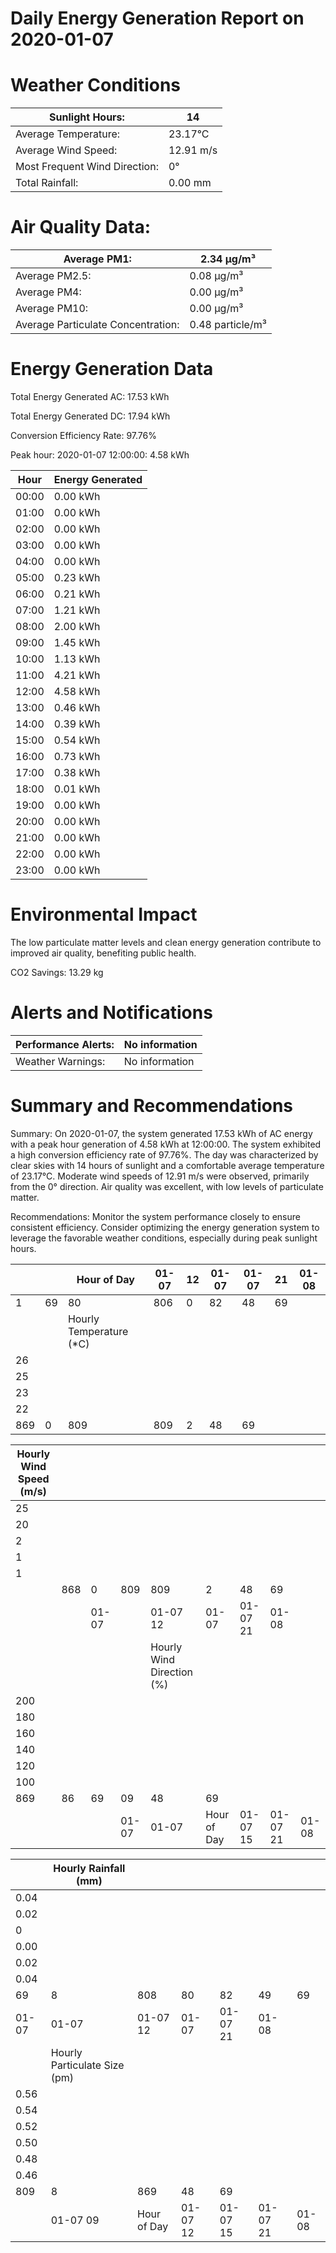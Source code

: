 # Daily Energy Generation Report on 2020-01-07

# Weather Conditions

|Sunlight Hours:|14|
|---|---|
|Average Temperature:|23.17°C|
|Average Wind Speed:|12.91 m/s|
|Most Frequent Wind Direction:|0°|
|Total Rainfall:|0.00 mm|

# Air Quality Data:

|Average PM1:|2.34 μg/m³|
|---|---|
|Average PM2.5:|0.08 μg/m³|
|Average PM4:|0.00 μg/m³|
|Average PM10:|0.00 μg/m³|
|Average Particulate Concentration:|0.48 particle/m³|

# Energy Generation Data

Total Energy Generated AC: 17.53 kWh

Total Energy Generated DC: 17.94 kWh

Conversion Efficiency Rate: 97.76%

Peak hour: 2020-01-07 12:00:00: 4.58 kWh

|Hour|Energy Generated|
|---|---|
|00:00|0.00 kWh|
|01:00|0.00 kWh|
|02:00|0.00 kWh|
|03:00|0.00 kWh|
|04:00|0.00 kWh|
|05:00|0.23 kWh|
|06:00|0.21 kWh|
|07:00|1.21 kWh|
|08:00|2.00 kWh|
|09:00|1.45 kWh|
|10:00|1.13 kWh|
|11:00|4.21 kWh|
|12:00|4.58 kWh|
|13:00|0.46 kWh|
|14:00|0.39 kWh|
|15:00|0.54 kWh|
|16:00|0.73 kWh|
|17:00|0.38 kWh|
|18:00|0.01 kWh|
|19:00|0.00 kWh|
|20:00|0.00 kWh|
|21:00|0.00 kWh|
|22:00|0.00 kWh|
|23:00|0.00 kWh|

# Environmental Impact

The low particulate matter levels and clean energy generation contribute to improved air quality, benefiting public health.

CO2 Savings:
13.29 kg

# Alerts and Notifications

|Performance Alerts:|No information|
|---|---|
|Weather Warnings:|No information|

# Summary and Recommendations

Summary: On 2020-01-07, the system generated 17.53 kWh of AC energy with a peak hour generation of 4.58 kWh at 12:00:00. The system exhibited a high conversion efficiency rate of 97.76%. The day was characterized by clear skies with 14 hours of sunlight and a comfortable average temperature of 23.17°C. Moderate wind speeds of 12.91 m/s were observed, primarily from the 0° direction. Air quality was excellent, with low levels of particulate matter.

Recommendations: Monitor the system performance closely to ensure consistent efficiency. Consider optimizing the energy generation system to leverage the favorable weather conditions, especially during peak sunlight hours.

| | |Hour of Day|01-07|12|01-07|01-07|21|01-08|
|---|---|---|---|---|---|---|---|---|
|1|69|80|806|0|82|48|69| |
| | |Hourly Temperature (*C)| | | | | | |
|26| | | | | | | | |
|25| | | | | | | | |
|23| | | | | | | | |
|22| | | | | | | | |
|869|0|809|809|2|48|69| | |

|Hourly Wind Speed (m/s)| | | | | | | | |
|---|---|---|---|---|---|---|---|---|
|25| | | | | | | | |
|20| | | | | | | | |
|2| | | | | | | | |
|1| | | | | | | | |
|1| | | | | | | | |
| |868|0|809|809|2|48|69| |
| | |01-07| |01-07 12|01-07|01-07 21|01-08| |
| | | | |Hourly Wind Direction (%)| | | | |
|200| | | | | | | | |
|180| | | | | | | | |
|160| | | | | | | | |
|140| | | | | | | | |
|120| | | | | | | | |
|100| | | | | | | | |
|869|86|69|09|48|69| | | |
| | | |01-07|01-07|Hour of Day|01-07 15|01-07 21|01-08|

| |Hourly Rainfall (mm)| | | | | |
|---|---|---|---|---|---|---|
|0.04| | | | | | |
|0.02| | | | | | |
|0| | | | | | |
|0.00| | | | | | |
|0.02| | | | | | |
|0.04| | | | | | |
|69|8|808|80|82|49|69|
|01-07|01-07|01-07 12|01-07|01-07 21|01-08| |
| |Hourly Particulate Size (pm)| | | | | |
|0.56| | | | | | |
|0.54| | | | | | |
|0.52| | | | | | |
|0.50| | | | | | |
|0.48| | | | | | |
|0.46| | | | | | |
|809|8|869|48|69| | |
| |01-07 09|Hour of Day|01-07 12|01-07 15|01-07 21|01-08|
